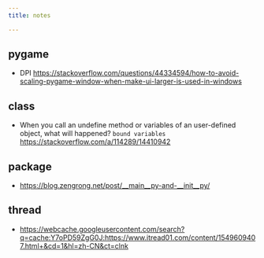 ```yaml
---
title: notes

---
```

## pygame

- DPI
  <https://stackoverflow.com/questions/44334594/how-to-avoid-scaling-pygame-window-when-make-ui-larger-is-used-in-windows>

## class

- When you call an undefine method or variables of an user-defined object, what will happened?
  `bound variables`
  <https://stackoverflow.com/a/114289/14410942>

## package

- <https://blog.zengrong.net/post/__main__py-and-__init__py/>

## thread

- <https://webcache.googleusercontent.com/search?q=cache:Y7oPD59ZgG0J:https://www.itread01.com/content/1549609407.html+&cd=1&hl=zh-CN&ct=clnk>